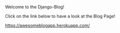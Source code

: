 Welcome to the Django-Blog!

Click on the link below to have a look at the Blog Page!

https://awesomeblogapp.herokuapp.com/
